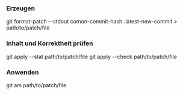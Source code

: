 ### Erzeugen
git format-patch --stdout comon-commit-hash..latest-new-commit > path/to/patch/file

### Inhalt und Korrektheit prüfen
git apply --stat path/to/patch/file
git apply --check path/to/patch/file

### Anwenden
git am path/to/patch/file

